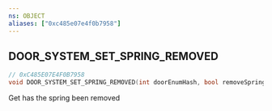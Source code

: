 ```yaml
---
ns: OBJECT
aliases: ["0xc485e07e4f0b7958"]
---
```

## DOOR_SYSTEM_SET_SPRING_REMOVED

```c
// 0xC485E07E4F0B7958
void DOOR_SYSTEM_SET_SPRING_REMOVED(int doorEnumHash, bool removeSpring, bool network, bool flushState);
```

Get has the spring been removed

